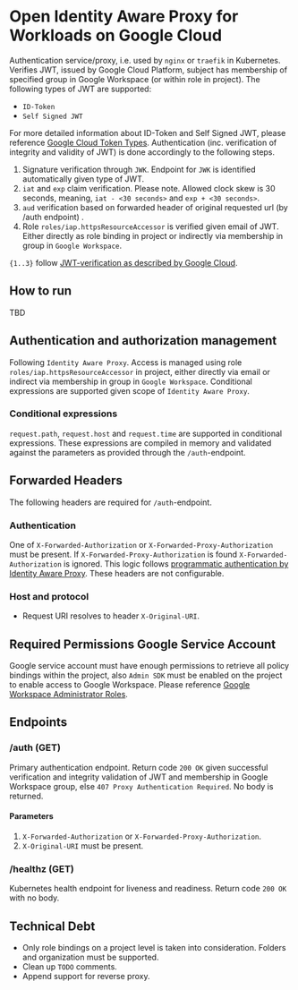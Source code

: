# Open Identity Aware Proxy for Workloads on Google Cloud
Authentication service/proxy, i.e. used by `nginx` or `traefik` in Kubernetes. Verifies JWT, issued by Google Cloud Platform, subject has membership of specified group in Google Workspace (or within role in project). The following types of JWT are supported:

- `ID-Token`
- `Self Signed JWT`

For more detailed information about ID-Token and Self Signed JWT, please reference [Google Cloud Token Types][Google Cloud Token Types]. Authentication (inc. verification of integrity and validity of JWT) is done accordingly to the following steps.

1. Signature verification through `JWK`. Endpoint for `JWK` is identified automatically given type of JWT.
2. `iat` and `exp` claim verification. Please note. Allowed clock skew is 30 seconds, meaning, `iat - <30 seconds>` and `exp + <30 seconds>`.
3. `aud` verification based on forwarded header of original requested url (by /auth endpoint) .
4. Role `roles/iap.httpsResourceAccessor` is verified given email of JWT. Either directly as role binding in project
   or indirectly via membership in group in `Google Workspace`.

`{1..3}` follow [JWT-verification as described by Google Cloud][JWT-Verification].

## How to run

TBD

## Authentication and authorization management
Following `Identity Aware Proxy`. Access is managed using role `roles/iap.httpsResourceAccessor` in project, 
either directly via email or indirect via membership in group in `Google Workspace`. Conditional expressions are supported given scope of `Identity Aware Proxy`.

### Conditional expressions
`request.path`, `request.host` and `request.time` are supported in conditional expressions. These expressions are compiled in memory
and validated against the parameters as provided through the `/auth`-endpoint.

## Forwarded Headers
The following headers are required for `/auth`-endpoint.

### Authentication
One of `X-Forwarded-Authorization` or `X-Forwarded-Proxy-Authorization` must be present. If `X-Forwarded-Proxy-Authorization` is found `X-Forwarded-Authorization` is ignored.
This logic follows [programmatic authentication by Identity Aware Proxy][Programmatic Authentication]. These headers are not configurable.

### Host and protocol
- Request URI resolves to header `X-Original-URI`.

## Required Permissions Google Service Account
Google service account must have enough permissions to retrieve all policy bindings within the project, also `Admin SDK`
must be enabled on the project to enable access to Google Workspace. Please reference [Google Workspace Administrator Roles][Google Workspace Administrator Roles].

## Endpoints 

### /auth (GET)
Primary authentication endpoint. Return code `200 OK` given successful verification and integrity validation of JWT and membership in Google Workspace group, else `407 Proxy Authentication Required`. No body is returned.

#### Parameters
1. `X-Forwarded-Authorization` or `X-Forwarded-Proxy-Authorization`.
2. `X-Original-URI` must be present.

### /healthz (GET)
Kubernetes health endpoint for liveness and readiness. Return code `200 OK` with no body.

## Technical Debt
- Only role bindings on a project level is taken into consideration. Folders and organization must be supported.
- Clean up `TODO` comments.
- Append support for reverse proxy.

[Google Workspace Groups API]: <https://developers.google.com/admin-sdk/directory/reference/rest/v1/groups> "Google Workspace Groups API"
[Google Workspace Administrator Roles]: <https://support.google.com/a/answer/2405986> "Google Workspace Administrator Roles"
[Google Cloud Token Types]: <https://cloud.google.com/docs/authentication/token-types> "Google Cloud Token Types"
[Programmatic Authentication]: <https://cloud.google.com/iap/docs/authentication-howto#authenticating_from_proxy-authorization_header> "Programmatic Authentication"
[JWT-verification]: <https://cloud.google.com/docs/authentication/token-types#id-aud> "JWT-verification"